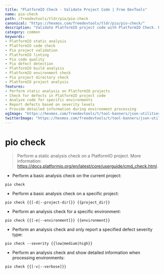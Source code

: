 ```yaml
---
title: "PlatformIO Check - Validate Project Code | Free DevTools"
name: pio-check
path: /freedevtools/tldr/pio/pio-check
canonical: "https://hexmos.com/freedevtools/tldr/pio/pio-check/"
description: "Validate PlatformIO project code with PlatformIO Check. Perform static analysis and identify potential defects in your code. Free online tool, no registration required."
category: common
keywords:
- PlatformIO static analysis
- PlatformIO code check
- Pio project validation
- PlatformIO linting
- Pio code quality
- Pio defect detection
- PlatformIO build analysis
- PlatformIO environment check
- Pio project directory check
- PlatformIO project analysis
features:
- Perform static analysis on PlatformIO projects
- Check for defects in PlatformIO project code
- Analyze code for specific environments
- Report defects based on severity levels
- Provide detailed information during environment processing
ogImage: "https://hexmos.com/freedevtools/t/tool-banners/json-utilities-banner.png"
twitterImage: "https://hexmos.com/freedevtools/t/tool-banners/json-utilities-banner.png"
---
```


# pio check

> Perform a static analysis check on a PlatformIO project.
> More information: <https://docs.platformio.org/en/latest/core/userguide/cmd_check.html>.

- Perform a basic analysis check on the current project:

`pio check`

- Perform a basic analysis check on a specific project:

`pio check {{[-d|--project-dir]}} {{project_dir}}`

- Perform an analysis check for a specific environment:

`pio check {{[-e|--environment]}} {{environment}}`

- Perform an analysis check and only report a specified defect severity type:

`pio check --severity {{low|medium|high}}`

- Perform an analysis check and show detailed information when processing environments:

`pio check {{[-v|--verbose]}}`
